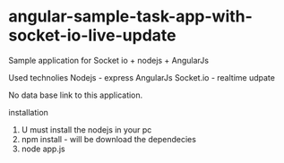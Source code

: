 # angular-sample-task-app-with-socket-io-live-update
Sample application for Socket io + nodejs + AngularJs

Used technolies 
Nodejs - express
AngularJs
Socket.io - realtime udpate


No data base link to this application.


installation

1. U must install the nodejs in your pc
2. npm install - will be download the dependecies 
3. node app.js
